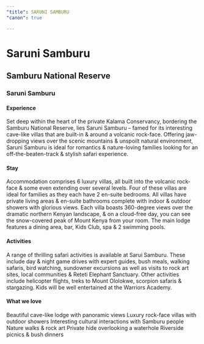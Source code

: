```yaml
---
"title": SARUNI SAMBURU
"canon": true

---
```


# Saruni Samburu
## Samburu National Reserve
### Saruni Samburu

#### Experience
Set deep within the heart of the private Kalama Conservancy, bordering the Samburu National Reserve, lies Saruni Samburu – famed for its interesting cave-like villas that are built-in &amp; around a volcanic rock-face.
Offering jaw-dropping views over the scenic mountains &amp; unspoilt natural environment, Saruni Samburu is ideal for romantics &amp; nature-loving families looking for an off-the-beaten-track &amp; stylish safari experience.

#### Stay
Accommodation comprises 6 luxury villas, all built into the volcanic rock-face &amp; some even extending over several levels.  Four of these villas are ideal for families as they each have 2 en-suite bedrooms.
All villas have private living areas &amp; en-suite bathrooms complete with indoor &amp; outdoor showers with glorious views.
Each villa boasts 360-degree views over the dramatic northern Kenyan landscape, &amp; on a cloud-free day, you can see the snow-covered peak of Mount Kenya from your room.
The main lodge features a dining area, bar, Kids Club, spa &amp; 2 swimming pools.

#### Activities
A range of thrilling safari activities is available at Sarui Samburu.
These include day &amp; night game drives with expert guides, bush meals, walking safaris, bird watching, sundowner excursions as well as visits to rock art sites, local communities &amp; Reteti Elephant Sanctuary.
Other activities include helicopter flights, treks to Mount Ololokwe, scorpion safaris &amp; stargazing.
Kids will be well entertained at the Warriors Academy.


#### What we love
Beautiful cave-like lodge with panoramic views
Luxury rock-face villas with outdoor showers
Interesting cultural interactions with Samburu people
Nature walks &amp; rock art
Private hide overlooking a waterhole
Riverside picnics &amp; bush dinners